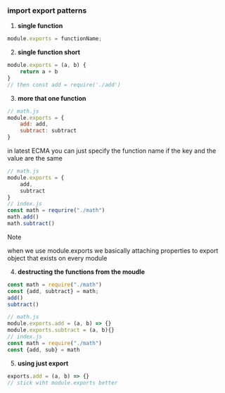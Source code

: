 ### import export patterns

1. **single function**
```js
module.exports = functionName;
```
2. **single function short**
```js
module.exports = (a, b) {
    return a + b
}
// then const add = require('./add')
```
3. **more that one function**
```js
// math.js
module.exports = {
    add: add,
    subtract: subtract
}
```
in latest ECMA you can just specify the function name if the key and the value are the same
```js
// math.js
module.exports = {
    add,
    subtract
}
// index.js
const math = requrire("./math")
math.add()
math.subtract()
```
> [!NOTE]
> when we use module.exports we basically attaching properties to export object that exists on every module

4. **destructing the functions from the moudle**
```js
const math = require("./math")
const {add, subtract} = math;
add()
subtract()
```
```js
// math.js
module.exports.add = (a, b) => {}
module.exports.subtract = (a, b){}
// index.js
const math = require("./math")
const {add, sub} = math
```

5. **using just export**
```js
exports.add = (a, b) => {}
// stick wiht module.exports better
```